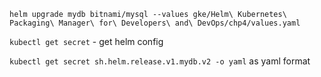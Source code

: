 `helm upgrade mydb bitnami/mysql --values gke/Helm\ Kubernetes\ Packaging\ Manager\ for\ Developers\ and\ DevOps/chp4/values.yaml`

`kubectl get secret` - get helm config

`kubectl get secret sh.helm.release.v1.mydb.v2 -o yaml` as yaml format